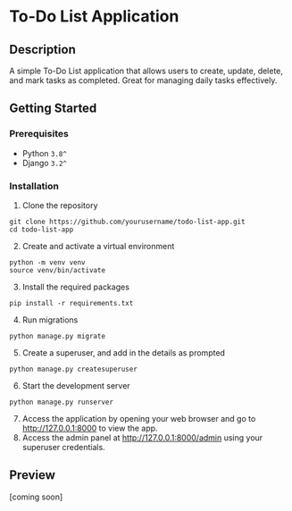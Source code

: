 # To-Do List Application

## Description
A simple To-Do List application that allows users to create, update, delete,
and mark tasks as completed. Great for managing daily tasks effectively.

## Getting Started

### Prerequisites

- Python `3.8^`
- Django `3.2^`

### Installation

1. Clone the repository

```shell
git clone https://github.com/yourusername/todo-list-app.git
cd todo-list-app
```

2. Create and activate a virtual environment

```shell
python -m venv venv
source venv/bin/activate
```

3. Install the required packages

```shell
pip install -r requirements.txt
```

4. Run migrations

```shell
python manage.py migrate
```

5. Create a superuser, and add in the details as prompted

```shell
python manage.py createsuperuser
```

6. Start the development server

```shell
python manage.py runserver
```

7. Access the application by opening your web browser and go to http://127.0.0.1:8000 to view the app.
8. Access the admin panel at http://127.0.0.1:8000/admin using your superuser credentials.

## Preview

[coming soon]
